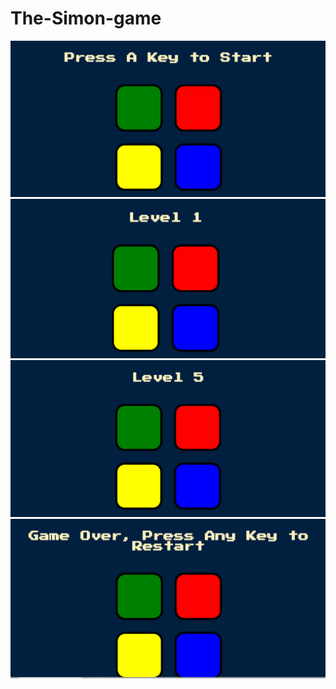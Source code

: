 # The-Simon-game
![losing photo](./start.PNG)
![losing photo](./level1.PNG)
![losing photo](./level5.PNG)
![losing photo](./gameover.PNG)

